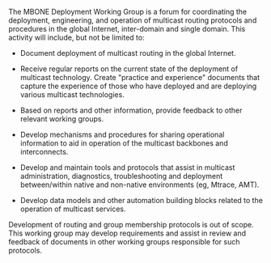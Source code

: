The MBONE Deployment Working Group is a forum for coordinating the
deployment, engineering, and operation of multicast routing protocols 
and procedures in the global Internet, inter-domain and single domain. 
This activity will include, but not be limited to:

- Document deployment of multicast routing in the global Internet.

- Receive regular reports on the current state of the deployment of 
multicast technology. Create "practice and experience" documents that 
capture the experience of those who have deployed and are deploying 
various multicast technologies.

- Based on reports and other information, provide feedback to other 
relevant working groups.

- Develop mechanisms and procedures for sharing operational information 
to aid in operation of the multicast backbones and interconnects.

- Develop and maintain tools and protocols that assist in multicast administration, 
diagnostics, troubleshooting and deployment between/within native and 
non-native environments (eg, Mtrace, AMT).

- Develop data models and other automation building blocks related
  to the operation of multicast services.
  
Development of routing and group membership protocols is out of scope. 
This working group may develop requirements and assist in review and 
feedback of documents in other working groups responsible for such 
protocols.
